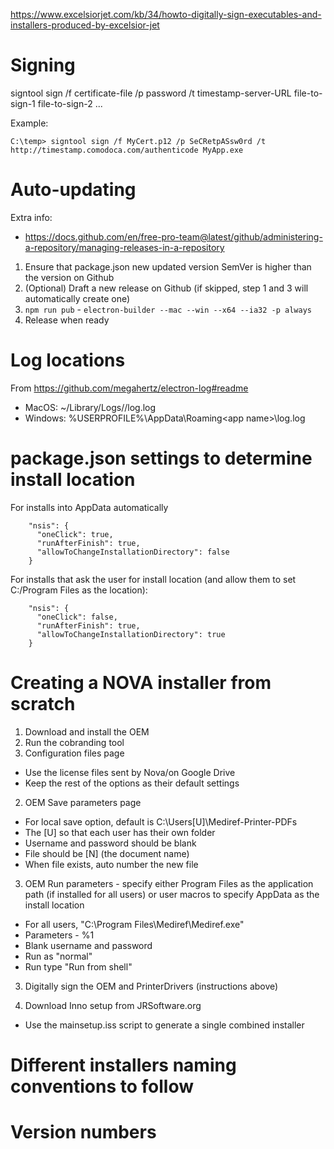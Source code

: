 https://www.excelsiorjet.com/kb/34/howto-digitally-sign-executables-and-installers-produced-by-excelsior-jet

# Signing

signtool sign /f certificate-file
/p password
/t timestamp-server-URL
file-to-sign-1 file-to-sign-2 ...

Example:

    C:\temp> signtool sign /f MyCert.p12 /p SeCRetpASsw0rd /t http://timestamp.comodoca.com/authenticode MyApp.exe

# Auto-updating

Extra info:

- https://docs.github.com/en/free-pro-team@latest/github/administering-a-repository/managing-releases-in-a-repository

1. Ensure that package.json new updated version SemVer is higher than the version on Github
2. (Optional) Draft a new release on Github (if skipped, step 1 and 3 will automatically create one)
3. `npm run pub` - `electron-builder --mac --win --x64 --ia32 -p always`
4. Release when ready

# Log locations

From https://github.com/megahertz/electron-log#readme

- MacOS: ~/Library/Logs/<app name>/log.log
- Windows: %USERPROFILE%\AppData\Roaming\<app name>\log.log

# package.json settings to determine install location

For installs into AppData automatically

```
    "nsis": {
      "oneClick": true,
      "runAfterFinish": true,
      "allowToChangeInstallationDirectory": false
    }
```

For installs that ask the user for install location (and allow them to set C:/Program Files as the location):

```
    "nsis": {
      "oneClick": false,
      "runAfterFinish": true,
      "allowToChangeInstallationDirectory": true
    }
```

# Creating a NOVA installer from scratch

1. Download and install the OEM
2. Run the cobranding tool
3. Configuration files page

- Use the license files sent by Nova/on Google Drive
- Keep the rest of the options as their default settings

2. OEM Save parameters page

- For local save option, default is C:\Users\[U]\Mediref-Printer-PDFs
- The [U] so that each user has their own folder
- Username and password should be blank
- File should be [N] (the document name)
- When file exists, auto number the new file

3. OEM Run parameters - specify either Program Files as the application path (if installed for all users) or user macros to specify AppData as the install location

- For all users, "C:\Program Files\Mediref\Mediref.exe"
- Parameters - %1
- Blank username and password
- Run as "normal"
- Run type "Run from shell"

3. Digitally sign the OEM and PrinterDrivers (instructions above)

4. Download Inno setup from JRSoftware.org

- Use the mainsetup.iss script to generate a single combined installer

# Different installers naming conventions to follow

# Version numbers
